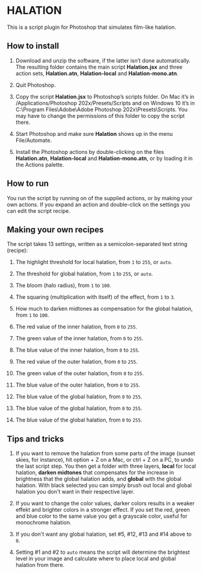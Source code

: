 # HALATION

This is a script plugin for Photoshop that simulates film-like halation.

## How to install

1. Download and unzip the software, if the latter isn’t done automatically. The resulting folder contains the main script **Halation.jsx** and three action sets, **Halation.atn**, **Halation-local** and **Halation-mono.atn**.

2. Quit Photoshop.

3. Copy the script **Halation.jsx** to Photoshop’s scripts folder. On Mac it’s in /Applications/Photoshop 202x/Presets/Scripts and on Windows 10 it’s in C:\Program Files\Adobe\Adobe Photoshop 202x\Presets\Scripts. You may have to change the permissions of this folder to copy the script there.

4. Start Photoshop and make sure **Halation** shows up in the menu File/Automate.

5. Install the Photoshop actions by double-clicking on the files **Halation.atn**, **Halation-local** and **Halation-mono.atn**, or by loading it in the Actions palette.

## How to run

You run the script by running on of the supplied actions, or by making your own actions. If you expand an action and double-click on the settings you can edit the script recipe. 

## Making your own recipes

The script takes 13 settings, written as a semicolon-separated text string (recipe):

1. The highlight threshold for local halation, from `1` to `255`, or `auto`.

2. The threshold for global halation, from `1` to `255`, or `auto`. 

3. The bloom (halo radius), from `1` to `100`.

4. The squaring (multiplication with itself) of the effect, from `1` to `3`.

5. How much to darken midtones as compensation for the global halation, from `1` to `100`.

6. The red value of the inner halation, from `0` to `255`.

7. The green value of the inner halation, from `0` to `255`.

8. The blue value of the inner halation, from `0` to `255`.

9. The red value of the outer halation, from `0` to `255`.

10. The green value of the outer halation, from `0` to `255`.

11. The blue value of the outer halation, from `0` to `255`.

12. The blue value of the global halation, from `0` to `255`.

13. The blue value of the global halation, from `0` to `255`.

14. The blue value of the global halation, from `0` to `255`.


## Tips and tricks

1. If you want to remove the halation from some parts of the image (sunset skies, for instance), hit option + Z on a Mac, or ctrl + Z on a PC, to undo the last script step. You then get a folder with three layers, **local** for local halation, **darken midtones** that compensates for the increase in brightness that the global halation adds, and **global** with the global halation. With black selected you can simply brush out local and global halation you don't want in their respective layer.

2. If you want to change the color values, darker colors results in a weaker effekt and brighter colors in a stronger effect. If you set the red, green and blue color to the same value you get a grayscale color, useful for monochrome halation.

3. If you don't want any global halation, set #5, #12, #13 and #14 above to `0`.

4. Setting #1 and #2 to `auto` means the script will determine the brightest level in your image and calculate where to place local and global halation from there.